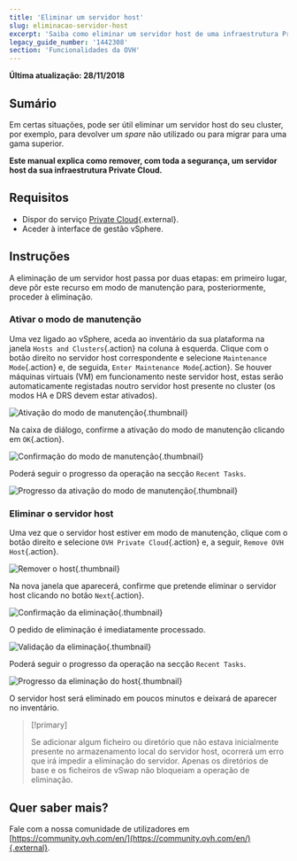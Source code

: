 ```yaml
---
title: 'Eliminar um servidor host'
slug: eliminacao-servidor-host
excerpt: 'Saiba como eliminar um servidor host de uma infraestrutura Private Cloud'
legacy_guide_number: '1442308'
section: 'Funcionalidades da OVH'
---
```


**Última atualização: 28/11/2018**

## Sumário

Em certas situações, pode ser útil eliminar um servidor host do seu cluster, por exemplo, para devolver um _spare_ não utilizado ou para migrar para uma gama superior.

**Este manual explica como remover, com toda a segurança, um servidor host da sua infraestrutura Private Cloud.**

## Requisitos

* Dispor do serviço [Private Cloud](https://www.ovh.com/pt/private-cloud/){.external}.
* Aceder à interface de gestão vSphere.


## Instruções

A eliminação de um servidor host passa por duas etapas: em primeiro lugar, deve pôr este recurso em modo de manutenção para, posteriormente, proceder à eliminação.

### Ativar o modo de manutenção

Uma vez ligado ao vSphere, aceda ao inventário da sua plataforma na janela `Hosts and Clusters`{.action} na coluna à esquerda. Clique com o botão direito no servidor host correspondente e selecione `Maintenance Mode`{.action} e, de seguida, `Enter Maintenance Mode`{.action}. Se houver máquinas virtuais (VM) em funcionamento neste servidor host, estas serão automaticamente registadas noutro servidor host presente no cluster (os modos HA e DRS devem estar ativados).

![Ativação do modo de manutenção](images/hostmaintenancemode.png){.thumbnail}

Na caixa de diálogo, confirme a ativação do modo de manutenção clicando em `OK`{.action}.

![Confirmação do modo de manutenção](images/confirmmaintenanceMode.png){.thumbnail}


Poderá seguir o progresso da operação na secção `Recent Tasks`.

![Progresso da ativação do modo de manutenção](images/taskmaintenancemode.png){.thumbnail}


### Eliminar o servidor host

Uma vez que o servidor host estiver em modo de manutenção, clique com o botão direito e selecione `OVH Private Cloud`{.action} e, a seguir, `Remove OVH Host`{.action}.

![Remover o host](images/removeovhhost_01.png){.thumbnail}

Na nova janela que aparecerá, confirme que pretende eliminar o servidor host clicando no botão `Next`{.action}.

![Confirmação da eliminação](images/removeovhhost_02.png){.thumbnail}

O pedido de eliminação é imediatamente processado.

![Validação da eliminação](images/removeovhhost_03.png){.thumbnail}

Poderá seguir o progresso da operação na secção `Recent Tasks`.

![Progresso da eliminação do host](images/taskremovehost.png){.thumbnail}

O servidor host será eliminado em poucos minutos e deixará de aparecer no inventário. 

> [!primary]
>
> Se adicionar algum ficheiro ou diretório que não estava inicialmente presente no armazenamento local do servidor host, ocorrerá um erro que irá impedir a eliminação do servidor. Apenas os diretórios de base e os ficheiros de vSwap não bloqueiam a operação de eliminação.
> 


## Quer saber mais?

Fale com a nossa comunidade de utilizadores em [https://community.ovh.com/en/](https://community.ovh.com/en/){.external}.
